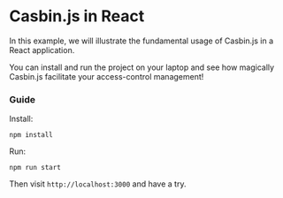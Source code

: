 # Casbin.js in React

In this example, we will illustrate the fundamental usage of Casbin.js in a React application. 

You can install and run the project on your laptop and see how magically Casbin.js facilitate your access-control management!

### Guide

Install:

```
npm install
```

Run:

```
npm run start
```

Then visit `http://localhost:3000` and have a try.


